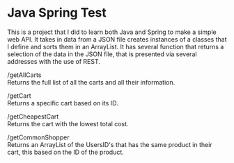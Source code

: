 # Java Spring Test

This is a project that I did to learn both Java and Spring to make a 
simple web API. It takes in data from a JSON file creates instances
of a classes that I define and sorts them in an ArrayList. It has 
several function that returns a selection of the data in the JSON file,
that is presented via several addresses with the use of REST.

/getAllCarts<br />
Returns the full list of all the carts and all their information.

/getCart<br />
Returns a specific cart based on its ID.

/getCheapestCart <br />
Returns the cart with the lowest total cost.

/getCommonShopper <br />
Returns an ArrayList of the UsersID's that has the same product in
their cart, this based on the ID of the product. 